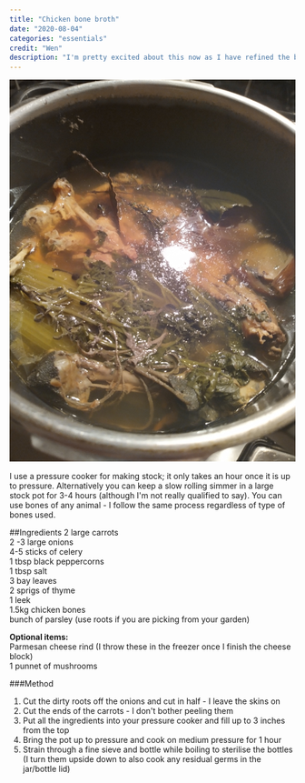 ```yaml
---
title: "Chicken bone broth"
date: "2020-08-04"
categories: "essentials"
credit: "Wen"
description: "I'm pretty excited about this now as I have refined the base flavour and it sets to jelly. It can be used for all kinds of good; I have it in the fridge always and it keeps for up to 3 weeks.  I'm not sure what science and food regulations would say about that but I'm here to tell the tale"
---
```

![Chicken broth](./chickenBroth.jpg)

I use a pressure cooker for making stock; it only takes an hour once it is up to pressure.  Alternatively you can keep a slow rolling simmer in a large stock pot for 3-4 hours (although I'm not really qualified to say).  You can use bones of any animal - I follow the same process regardless of type of bones used.


##Ingredients
2 large carrots  
2 -3 large onions  
4-5 sticks of celery  
1 tbsp black peppercorns  
1 tbsp salt  
3 bay leaves  
2 sprigs of thyme  
1 leek  
1.5kg chicken bones  
bunch of parsley (use roots if you are picking from your garden)

__Optional items:__  
Parmesan cheese rind (I throw these in the freezer once I finish the cheese block)  
1 punnet of mushrooms

###Method
1. Cut the dirty roots off the onions and cut in half - I leave the skins on
2. Cut the ends of the carrots - I don't bother peeling them
3. Put all the ingredients into your pressure cooker and fill up to 3 inches from the top
4. Bring the pot up to pressure and cook on medium pressure for 1 hour
5. Strain through a fine sieve and bottle while boiling to sterilise the bottles (I turn them upside down to also cook any residual germs in the jar/bottle lid)

